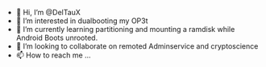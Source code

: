 - 👋 Hi, I’m @DelTauX
- 👀 I’m interested in dualbooting my OP3t
- 🌱 I’m currently learning partitioning and mounting a ramdisk while Android Boots unrooted.
- 💞️ I’m looking to collaborate on remoted Adminservice and cryptoscience
- 📫 How to reach me ...

<!---
DelTauX/DelTauX is a ✨ special ✨ repository because its `README.md` (this file) appears on your GitHub profile.
You can click the Preview link to take a look at your changes.
--->
